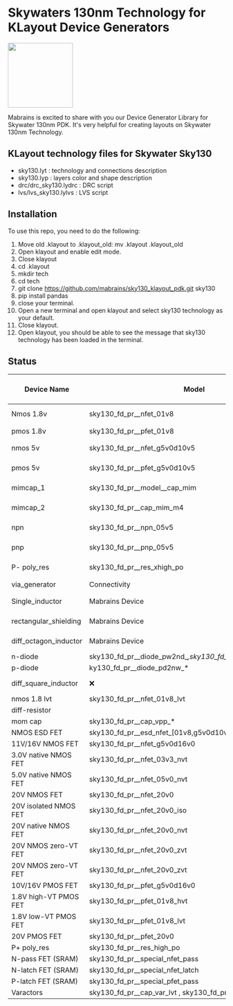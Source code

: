 # Skywaters 130nm Technology for KLayout Device Generators

[<img src="https://raw.githubusercontent.com/mabrains/sky130_ubuntu_setup/main/logo.svg" width="150">](http://mabrains.com/)

Mabrains is excited to share with you our Device Generator Library for Skywater 130nm PDK. It's very helpful for creating layouts on Skywater 130nm Technology.


## KLayout technology files for Skywater Sky130

 * sky130.lyt   : technology and connections description
 * sky130.lyp   : layers color and shape description
 * drc/drc_sky130.lydrc : DRC script
 * lvs/lvs_sky130.lylvs : LVS script

## Installation
To use this repo, you need to do the following:
1. Move old .klayout to .klayout_old: mv .klayout .klayout_old
2. Open klayout and enable edit mode.
3. Close klayout
4. cd .klayout
5. mkdir tech
6. cd tech
7. git clone https://github.com/mabrains/sky130_klayout_pdk.git sky130
8. pip install pandas
9. close your terminal.
10. Open a new terminal and open klayout and select sky130 technology as your default.
11. Close klayout.
12. Open klayout, you should be able to see the message that sky130 technology has been loaded in the terminal.

 ## Status
| Device Name           |  Model | Status        | DRC           | LVS           | Number of Cases | Method of verification |
|-----------------------|--------|---------------|---------------|---------------|-----------------|------------------------|
| Nmos 1.8v             |sky130_fd_pr__nfet_01v8 |:heavy_check_mark:| :heavy_check_mark:| :heavy_check_mark: | 163             | Semi automated         |
| pmos 1.8v             |sky130_fd_pr__pfet_01v8|:heavy_check_mark: | :heavy_check_mark:      | :heavy_check_mark:      | 163   | Semiautomated         |
| nmos 5v               |sky130_fd_pr__nfet_g5v0d10v5 |:heavy_check_mark:|:heavy_check_mark:  | :heavy_check_mark:      | 90    | Semi automated         |
| pmos 5v               |sky130_fd_pr__pfet_g5v0d10v5 |:heavy_check_mark:|:heavy_check_mark:  | :heavy_check_mark:      | 90    | Semi automated         |
| mimcap_1              |sky130_fd_pr__model__cap_mim |:heavy_check_mark:| :heavy_check_mark: | :heavy_check_mark:      | 122   | Semi automated         |
| mimcap_2              |sky130_fd_pr__cap_mim_m4|:heavy_check_mark:| :heavy_check_mark: | :heavy_check_mark: | 122             | Semi automated         |
| npn                   |sky130_fd_pr__npn_05v5 |:heavy_check_mark: | :heavy_check_mark: | :heavy_check_mark: | 2               | Semi automated         |
| pnp                   |sky130_fd_pr__pnp_05v5 |:heavy_check_mark: | :heavy_check_mark: | :heavy_check_mark: | 2               | Semi automated         |
| P- poly_res              |sky130_fd_pr__res_xhigh_po |:heavy_check_mark:| :heavy_check_mark: | not_perfect   | 113        | Semi automated|
| via_generator         | Connectivity |:heavy_check_mark:           | :heavy_check_mark:      | :x:           | 10              | Manual                 |
| Single_inductor       | Mabrains Device |:heavy_check_mark:           | not perfect   | :x:   | 5               | Manual                 |
| rectangular_shielding | Mabrains Device |:heavy_check_mark:           | not perfect   | :x:   | 5               | Manual                 |
| diff_octagon_inductor | Mabrains Device |:heavy_check_mark:           | not perfect   | :x:   | 5               | Manual                 |
| n-diode               |sky130_fd_pr__diode_pw2nd_*,sky130_fd_pr__model__parasitic_* |:x: | :x: | :x: | :x:            | :x:     |
| p-diode               |ky130_fd_pr__diode_pd2nw_* |:x:           | :x: | :x: | :x:            | :x:                    |
| diff_square_inductor  | :x:|:heavy_check_mark:           | not perfect   | :x:  | 5               | Manual                 |
| nmos 1.8 lvt          |sky130_fd_pr__nfet_01v8_lvt |:x: | :x:  | :x:  | :x:     | :x:             |
| diff-resistor         | |:x: | :x: | :x: | :x:     | :x:       |
| mom cap               |sky130_fd_pr__cap_vpp_* |:x: | :x: | :x: | :x:     | :x:        |
| NMOS ESD FET          |sky130_fd_pr__esd_nfet_[01v8,g5v0d10v5,g5v0d10v5_nvt] |:x: | :x: | :x: | :x:     | :x:       |
| 11V/16V NMOS FET      |sky130_fd_pr__nfet_g5v0d16v0 |:x: | :x: | :x: | :x:     | :x:   |
| 3.0V native NMOS FET     |sky130_fd_pr__nfet_03v3_nvt |:x: | :x: | :x: | :x:     | :x:   |
| 5.0V native NMOS FET     |sky130_fd_pr__nfet_05v0_nvt |:x: | :x: | :x: | :x:     | :x:   |
| 20V NMOS FET    |sky130_fd_pr__nfet_20v0 |:x: | :x: | :x: | :x:     | :x:   |
| 20V isolated NMOS FET  |sky130_fd_pr__nfet_20v0_iso |:x: | :x: | :x: | :x:     | :x:   |
| 20V native NMOS FET    |sky130_fd_pr__nfet_20v0_nvt |:x: | :x: | :x: | :x:     | :x:   |
| 20V NMOS zero-VT FET    |sky130_fd_pr__nfet_20v0_zvt |:x: | :x: | :x: | :x:     | :x:   |
| 20V NMOS zero-VT FET    |sky130_fd_pr__nfet_20v0_zvt |:x: | :x: | :x: | :x:     | :x:   |
| 10V/16V PMOS FET    |sky130_fd_pr__pfet_g5v0d16v0 |:x: | :x: | :x: | :x:     | :x:   |
| 1.8V high-VT PMOS FET    |sky130_fd_pr__pfet_01v8_hvt |:x: | :x: | :x: | :x:     | :x:   |
| 1.8V low-VT PMOS FET   |sky130_fd_pr__pfet_01v8_lvt |:x: | :x: | :x: | :x:     | :x:   |
| 20V PMOS FET   |sky130_fd_pr__pfet_20v0 |:x: | :x: | :x: | :x:     | :x:   |
| P+ poly_res    |sky130_fd_pr__res_high_po |:x:| :x: | :x:   | :x:       | :x:|
| N-pass FET (SRAM)    |sky130_fd_pr__special_nfet_pass |:x:| :x: | :x:   | :x:       | :x:|
| N-latch FET (SRAM)    |sky130_fd_pr__special_nfet_latch |:x:| :x: | :x:   | :x:       | :x:|
| P-latch FET (SRAM)    |sky130_fd_pr__special_pfet_pass |:x:| :x: | :x:   | :x:       | :x:|
| Varactors             |sky130_fd_pr__cap_var_lvt , sky130_fd_pr__cap_var_hvt |:x:| :x: | :x: | :x:| :x:|



 
